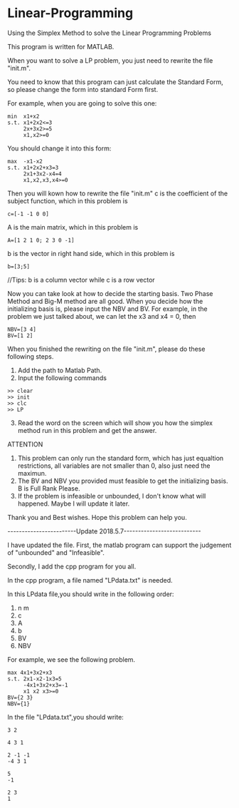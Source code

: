 # Linear-Programming
Using the Simplex Method to solve the Linear Programming Problems

This program is written for MATLAB.

When you want to solve a LP problem, you just need to rewrite the file "init.m".

You need to know that this program can just calculate the Standard Form, so please change the form into standard Form first.

For example, when you are going to solve this one:
```
min  x1+x2
s.t. x1+2x2<=3
     2x+3x2>=5
     x1,x2>=0
```
  
You should change it into this form:
```
max  -x1-x2
s.t. x1+2x2+x3=3
     2x1+3x2-x4=4
     x1,x2,x3,x4>=0
```

Then you will kown how to rewrite the file "init.m"
c is the coefficient of the subject function, which in this problem is
```
c=[-1 -1 0 0]
```

A is the main matrix, which in this problem is
```
A=[1 2 1 0; 2 3 0 -1]
```

b is the vector in right hand side, which in this problem is
```
b=[3;5]
```

//Tips: b is a column vector while c is a row vector

Now you can take look at how to decide the starting basis. Two Phase Method and Big-M method are all good. When you decide how the initializing basis is, please input the NBV and BV.
For example, in the problem we just talked about, we can let the x3 and x4 = 0, then
```
NBV=[3 4]
BV=[1 2]
```

When you finished the rewriting on the file "init.m", please do these following steps.
1) Add the path to Matlab Path.
2) Input the following commands
```
>> clear
>> init
>> clc
>> LP
```
3) Read the word on the screen which will show you how the simplex method run in this problem and get the answer.

ATTENTION
1) This problem can only run the standard form, which has just equaltion restrictions, all variables are not smaller than 0, also just need the maximun.
2) The BV and NBV you provided must feasible to get the initializing basis. B is Full Rank Please.
3) If the problem is infeasible or unbounded, I don't know what will happened. Maybe I will update it later.

Thank you and Best wishes.
Hope this problem can help you.


------------------------Update 2018.5.7---------------------------

I have updated the file.
First, the matlab program can support the judgement of "unbounded" and "Infeasible".

Secondly, I add the cpp program for you all.

In the cpp program, a file named "LPdata.txt" is needed.

In this LPdata file,you should write in the following order:

1) n m
2) c
3) A
4) b
5) BV
6) NBV

For example, we see the following problem.
```
max 4x1+3x2+x3
s.t. 2x1-x2-1x3=5
     -4x1+3x2+x3=-1
     x1 x2 x3>=0
BV={2 3}
NBV={1}
```

In the file "LPdata.txt",you should write:
```
3 2

4 3 1

2 -1 -1
-4 3 1

5
-1

2 3
1
```
